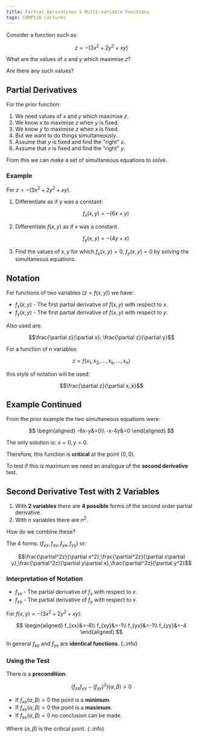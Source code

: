 ```yaml
---
title: Partial Derivatives & Multi-variable Functions
tags: COMP116 Lectures
---
```

Consider a function such as:

$$z=-(3x^2+2y^2+xy)$$

What are the values of $x$ and $y$ which maximise $z$?

Are there any such values?

## Partial Derivatives
For the prior function:

1. We need values of $x$ and $y$ which maximise $z$.
1. We know $x$ to maximise $z$ when $y$ is fixed.
1. We know $y$ to maximise $z$ when $x$ is fixed.
1. But we want to do things simultaneously.
1. Assume that $y$ is fixed and find the "right" $x$.
1. Assume that $x$ is fixed and find the "right" $y$.

From this we can make a set of simultaneous equations to solve.

### Example

For $z=-(3x^2+2y^2+xy)$.

1. Differentiate as if $y$ was a constant:
	
	$$f_x(x,y)=-(6x+y)$$
	
1. Differentiate $f(x,y)$ as if $x$ was a constant.

	$$f_y(x,y)=-(4y+x)$$
	
1. Find the values of $x,y$ for which $f_x(x,y)=0,$  $f_y(x,y)=0$ by solving the simultaneous equations.

## Notation
For functions of two variables ($z=f(x,y)$) we have:

* $f_x(x,y)$ - The first partial derivative of $f(x,y)$ with respect to $x$.
* $f_y(x,y)$ - The first partial derivative of $f(x,y)$ with respect to $y$.

Also used are:

$$\frac{\partial z}{\partial x}; \frac{\partial z}{\partial y}$$

For a function of $n$ variables:

$$z = f(x_1,x_2,\ldots,x_k,\ldots,x_n)$$

this style of notation will be used:

$$\frac{\partial z}{\partial x_k}$$

## Example Continued
From the prior example the two simultaneous equations were:

$$
\begin{aligned}
-6x-y&=0\\
-x-4y&=0
\end{aligned}
$$

The only solution is: $x=0, y=0$.

Therefore, this function is **critical** at the point $(0,0)$.

To test if this is maximum we need an analogue of the **second derivative** test.

## Second Derivative Test with 2 Variables

1. With **2 variables** there are **4 possible** forms of the second order partial derivative.
1. With $n$ variables there are $n^2$.

How do we combine these? 

The 4 forms: $(f_{xx},f_{xy},f_{yx},f_{yy})$ or:

$$\frac{\partial^2z}{\partial x^2},\frac{\partial^2z}{\partial x\partial y},\frac{\partial^2z}{\partial y\partial x},\frac{\partial^2z}{\partial y^2}$$

### Interpretation of Notation
* $f_{xx}$ - The partial derivative of $f_x$ with respect to $x$.
* $f_{xy}$ - The partial derivative of $f_y$ with respect to $x$.

For $f(x,y)=-(3x^2+2y^2+xy)$:

$$
\begin{aligned}
f_{xx}&=-6\\
f_{xy}&=-1\\
f_{yx}&=-1\\
f_{yy}&=-4
\end{aligned}
$$

In general $f_{xy}$ and $f_{yx}$ are **identical functions**.
{:.info}

### Using the Test
There is a **precondition**:

$$(f_{xx}f_{yy}-(f_{xy})^2)(\alpha, \beta)>0$$

* If $f_{xx}(\alpha, \beta)>0$ the point is a **minimum**.
* If $f_{xx}(\alpha, \beta)<0$ the point is a **maximum**.
* If $f_{xx}(\alpha, \beta)=0$ no conclusion can be made.

Where $(\alpha, \beta)$ is the critical point.
{:.info}